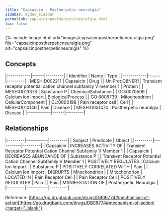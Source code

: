 ```yaml
---
title: "Capsaicin - Postherpetic neuralgia"
sidebar: mydoc_sidebar
permalink: capsaicinpostherpeticneuralgia.html
toc: false 
---
```


{% include image.html url="images/capsaicinpostherpeticneuralgia.png" file="capsaicinpostherpeticneuralgia.png" alt="capsaicinpostherpeticneuralgia" %}

## Concepts

|------------|------|---------|
| Identifier | Name | Type    |
|------------|------|---------|
| MESH:D002211 | Capsaicin | Drug |
| UniProt:Q8NER1 | Transient receptor potential cation channel subfamily V member 1 | Protein |
| MESH:D013373 | Substance P | ChemicalSubstance |
| GO:0070509 | Calcium ion import | BiologicalProcess |
| GO:0005739 | Mitochondrion | CellularComponent |
| CL:0000198 | Pain receptor cell | Cell |
| MESH:D010146 | Pain | Disease |
| MESH:D051474 | Postherpetic neuralgia | Disease |
|------------|------|---------|

## Relationships

|---------|-----------|---------|
| Subject | Predicate | Object  |
|---------|-----------|---------|
| Capsaicin | INCREASES ACTIVITY OF | Transient Receptor Potential Cation Channel Subfamily V Member 1 |
| Capsaicin | DECREASES ABUNDANCE OF | Substance P |
| Transient Receptor Potential Cation Channel Subfamily V Member 1 | POSITIVELY REGULATES | Calcium Ion Import |
| Substance P | POSITIVELY CORRELATED WITH | Pain |
| Calcium Ion Import | DISRUPTS | Mitochondrion |
| Mitochondrion | LOCATED IN | Pain Receptor Cell |
| Pain Receptor Cell | POSITIVELY REGULATES | Pain |
| Pain | MANIFESTATION OF | Postherpetic Neuralgia |
|---------|-----------|---------|

Reference: [https://go.drugbank.com/drugs/DB06774#mechanism-of-action](https://go.drugbank.com/drugs/DB06774#mechanism-of-action){:target="_blank"}